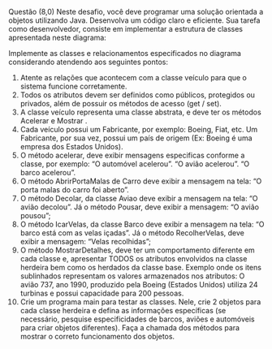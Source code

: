 Questão (8,0)
Neste desafio, você deve programar uma solução orientada a objetos utilizando Java. Desenvolva um código claro e eficiente. Sua tarefa como desenvolvedor, consiste em implementar a estrutura de classes apresentada neste diagrama:


Implemente as classes e relacionamentos especificados no diagrama considerando atendendo aos seguintes pontos:

1) Atente as relações que acontecem com a classe veículo para que o sistema funcione corretamente.
2) Todos os atributos devem ser definidos como públicos, protegidos ou privados, além de possuir os métodos de acesso (get / set).
3) A classe veículo representa uma classe abstrata, e deve ter os métodos Acelerar e Mostrar .
4) Cada veículo possui um Fabricante, por exemplo: Boeing, Fiat, etc. Um Fabricante, por sua vez, possui um país de origem (Ex: Boeing é uma empresa dos Estados Unidos).
5) O método acelerar, deve exibir mensagens especificas conforme a classe, por exemplo:
“O automóvel acelerou”.
“O avião acelerou”.
“O barco acelerou”.
6) O método AbrirPortaMalas de Carro deve exibir a mensagem na tela: “O porta malas do carro foi aberto”.
7) O método Decolar, da classe Aviao deve exibir a mensagem na tela: “O avião decolou”. Já o método Pousar, deve exibir a mensagem: “O avião pousou”;
8) O método IcarVelas, da classe Barco deve exibir a mensagem na tela: “O barco está com as velas içadas”. Já o método RecolherVelas, deve exibir a mensagem: “Velas recolhidas”;
9) O método MostrarDetalhes, deve ter um comportamento diferente em cada classe e, apresentar TODOS os atributos envolvidos na classe herdeira bem como os herdados da classe base. Exemplo onde os itens sublinhados representam os valores armazenados nos atributos: O avião 737, ano 1990, produzido pela Boeing (Estados Unidos) utiliza 24 turbinas e possui capacidade para 200 pessoas.
10) Crie um programa main para testar as classes. Nele, crie 2 objetos para cada classe herdeira e defina as informações específicas (se necessário, pesquise especificidades de barcos, aviões e automóveis para criar objetos diferentes). Faça a chamada dos métodos para mostrar o correto funcionamento dos objetos.
